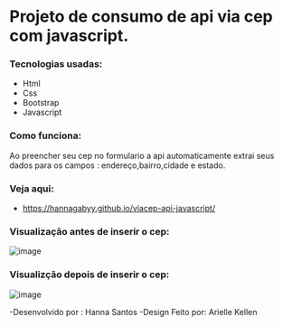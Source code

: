 # Projeto de consumo de api via cep com javascript.
### Tecnologias usadas:
- Html
- Css
- Bootstrap
- Javascript


### Como funciona:
 Ao preencher seu cep no formulario a api automaticamente extrai seus dados para os campos : endereço,bairro,cidade e estado.
 
### Veja aqui:
 - https://hannagabyy.github.io/viacep-api-javascript/
 
### Visualização antes de inserir o cep:
![image](https://user-images.githubusercontent.com/48922227/189780539-205b4f5f-53b2-4234-8202-2c54b10ac058.png)

### Visualizção depois de inserir o cep:
![image](https://user-images.githubusercontent.com/48922227/189780728-32d68ff0-36c5-4c40-b5ad-887e0c5ea885.png)


-Desenvolvido por : Hanna Santos
-Design Feito por: Arielle Kellen
